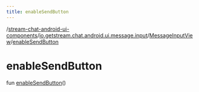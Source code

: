 ```yaml
---
title: enableSendButton
---
```

/[stream-chat-android-ui-components](../../index.md)/[io.getstream.chat.android.ui.message.input](../index.md)/[MessageInputView](index.md)/[enableSendButton](enableSendButton.md)  
  
  
  
# enableSendButton  
fun [enableSendButton](enableSendButton.md)()

